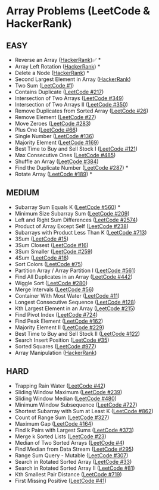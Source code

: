 # Array Problems (LeetCode & HackerRank)

## EASY
- Reverse an Array ([HackerRank](https://www.hackerrank.com/challenges/arrays-ds/problem))✅ *  
- Array Left Rotation ([HackerRank](https://www.hackerrank.com/challenges/array-left-rotation/problem)) *  
- Delete a Node ([HackerRank](https://www.hackerrank.com/challenges/delete-a-node/problem)) *  
- Second Largest Element in Array ([HackerRank](https://www.hackerrank.com/))  
- Two Sum ([LeetCode #1](https://leetcode.com/problems/two-sum/))  
- Contains Duplicate ([LeetCode #217](https://leetcode.com/problems/contains-duplicate/))  
- Intersection of Two Arrays ([LeetCode #349](https://leetcode.com/problems/intersection-of-two-arrays/))  
- Intersection of Two Arrays II ([LeetCode #350](https://leetcode.com/problems/intersection-of-two-arrays-ii/))  
- Remove Duplicates from Sorted Array ([LeetCode #26](https://leetcode.com/problems/remove-duplicates-from-a-sorted-array/))  
- Remove Element ([LeetCode #27](https://leetcode.com/problems/remove-element/))  
- Move Zeroes ([LeetCode #283](https://leetcode.com/problems/move-zeroes/))  
- Plus One ([LeetCode #66](https://leetcode.com/problems/plus-one/))  
- Single Number ([LeetCode #136](https://leetcode.com/problems/single-number/))  
- Majority Element ([LeetCode #169](https://leetcode.com/problems/majority-element/))  
- Best Time to Buy and Sell Stock I ([LeetCode #121](https://leetcode.com/problems/best-time-to-buy-and-sell-stock/))  
- Max Consecutive Ones ([LeetCode #485](https://leetcode.com/problems/max-consecutive-ones/))  
- Shuffle an Array ([LeetCode #384](https://leetcode.com/problems/shuffle-an-array/))  
- Find the Duplicate Number ([LeetCode #287](https://leetcode.com/problems/find-the-duplicate-number/)) *  
- Rotate Array ([LeetCode #189](https://leetcode.com/problems/rotate-array/)) *

## MEDIUM
- Subarray Sum Equals K ([LeetCode #560](https://leetcode.com/problems/subarray-sum-equals-k/)) *  
- Minimum Size Subarray Sum ([LeetCode #209](https://leetcode.com/problems/minimum-size-subarray-sum/))  
- Left and Right Sum Differences ([LeetCode #2574](https://leetcode.com/problems/left-and-right-sum-differences/))  
- Product of Array Except Self ([LeetCode #238](https://leetcode.com/problems/product-of-array-except-self/))  
- Subarrays with Product Less Than K ([LeetCode #713](https://leetcode.com/problems/subarray-product-less-than-k/))  
- 3Sum ([LeetCode #15](https://leetcode.com/problems/3sum/))  
- 3Sum Closest ([LeetCode #16](https://leetcode.com/problems/3sum-closest/))  
- 3Sum Smaller ([LeetCode #259](https://leetcode.com/problems/3sum-smaller/))  
- 4Sum ([LeetCode #18](https://leetcode.com/problems/4sum/))  
- Sort Colors ([LeetCode #75](https://leetcode.com/problems/sort-colors/))  
- Partition Array / Array Partition I ([LeetCode #561](https://leetcode.com/problems/array-partition-i/))  
- Find All Duplicates in an Array ([LeetCode #442](https://leetcode.com/problems/find-all-duplicates-in-an-array/))  
- Wiggle Sort ([LeetCode #280](https://leetcode.com/problems/wiggle-sort/))  
- Merge Intervals ([LeetCode #56](https://leetcode.com/problems/merge-intervals/))  
- Container With Most Water ([LeetCode #11](https://leetcode.com/problems/container-with-most-water/))  
- Longest Consecutive Sequence ([LeetCode #128](https://leetcode.com/problems/longest-consecutive-sequence/))  
- Kth Largest Element in an Array ([LeetCode #215](https://leetcode.com/problems/kth-largest-element-in-an-array/))  
- Find Pivot Index ([LeetCode #724](https://leetcode.com/problems/find-pivot-index/))  
- Find Peak Element ([LeetCode #162](https://leetcode.com/problems/find-peak-element/))  
- Majority Element II ([LeetCode #229](https://leetcode.com/problems/majority-element-ii/))  
- Best Time to Buy and Sell Stock II ([LeetCode #122](https://leetcode.com/problems/best-time-to-buy-and-sell-stock-ii/))  
- Search Insert Position ([LeetCode #35](https://leetcode.com/problems/search-insert-position/))  
- Sorted Squares ([LeetCode #977](https://leetcode.com/problems/squares-of-a-sorted-array/))  
- Array Manipulation ([HackerRank](https://www.hackerrank.com/challenges/crush/problem))

## HARD
- Trapping Rain Water ([LeetCode #42](https://leetcode.com/problems/trapping-rain-water/))  
- Sliding Window Maximum ([LeetCode #239](https://leetcode.com/problems/sliding-window-maximum/))  
- Sliding Window Median ([LeetCode #480](https://leetcode.com/problems/sliding-window-median/))  
- Minimum Window Subsequence ([LeetCode #727](https://leetcode.com/problems/minimum-window-subsequence/))  
- Shortest Subarray with Sum at Least K ([LeetCode #862](https://leetcode.com/problems/shortest-subarray-with-sum-at-least-k/))  
- Count of Range Sum ([LeetCode #327](https://leetcode.com/problems/count-of-range-sum/))  
- Maximum Gap ([LeetCode #164](https://leetcode.com/problems/maximum-gap/))  
- Find k Pairs with Largest Sums ([LeetCode #373](https://leetcode.com/problems/find-k-pairs-with-largest-sums/))  
- Merge k Sorted Lists ([LeetCode #23](https://leetcode.com/problems/merge-k-sorted-lists/))  
- Median of Two Sorted Arrays ([LeetCode #4](https://leetcode.com/problems/median-of-two-sorted-arrays/))  
- Find Median from Data Stream ([LeetCode #295](https://leetcode.com/problems/find-median-from-data-stream/))  
- Range Sum Query - Mutable ([LeetCode #307](https://leetcode.com/problems/range-sum-query-mutable/))  
- Search in Rotated Sorted Array ([LeetCode #33](https://leetcode.com/problems/search-in-rotated-sorted-array/))  
- Search in Rotated Sorted Array II ([LeetCode #81](https://leetcode.com/problems/search-in-rotated-sorted-array-ii/))  
- Kth Smallest Pair Distance ([LeetCode #719](https://leetcode.com/problems/find-k-th-smallest-pair-distance/))  
- First Missing Positive ([LeetCode #41](https://leetcode.com/problems/first-missing-positive/))